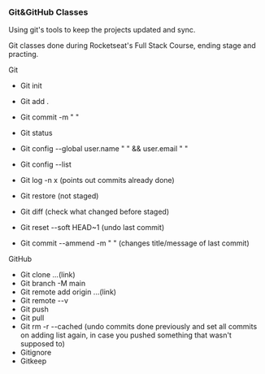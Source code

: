 ### Git&GitHub Classes

Using git's tools to keep the projects updated and sync. <br>

Git classes done during Rocketseat's Full Stack Course, ending stage and practing.

Git

- Git init
- Git add .
- Git commit -m " " 
- Git status

- Git config --global user.name " " && user.email " "
- Git config --list 
- Git log -n x (points out commits already done)

- Git restore (not staged)
- Git diff (check what changed before staged)
- Git reset --soft HEAD~1 (undo last commit)
- Git commit --ammend -m " " (changes title/message of last commit)

GitHub

- Git clone ...(link)
- Git branch -M main
- Git remote add origin ...(link)
- Git remote --v
- Git push 
- Git pull 
- Git rm -r --cached (undo commits done previously and set all commits on adding list again, in case you pushed something that wasn't supposed to)
- Gitignore
- Gitkeep
